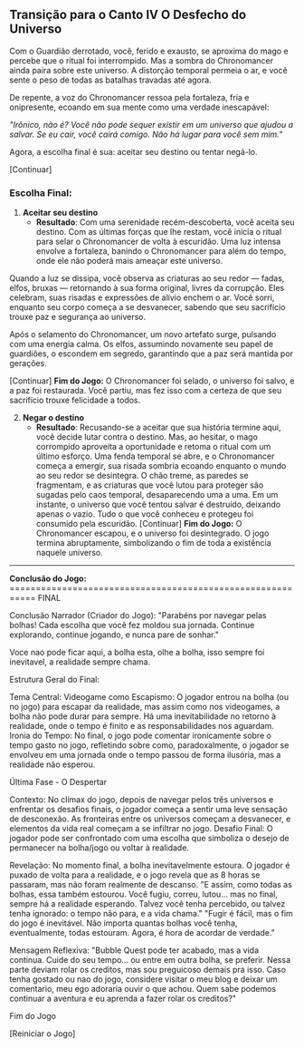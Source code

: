 ## Transição para o Canto IV O Desfecho do Universo

Com o Guardião derrotado, você, ferido e exausto, se aproxima do mago e percebe que o ritual foi interrompido. Mas a sombra do Chronomancer ainda paira sobre este universo. A distorção temporal permeia o ar, e você sente o peso de todas as batalhas travadas até agora.

De repente, a voz do Chronomancer ressoa pela fortaleza, fria e onipresente, ecoando em sua mente como uma verdade inescapável:

*"Irônico, não é? Você não pode sequer existir em um universo que ajudou a salvar. Se eu cair, você cairá comigo. Não há lugar para você sem mim."*

Agora, a escolha final é sua: aceitar seu destino ou tentar negá-lo.

[Continuar]

### Escolha Final: 

1. **Aceitar seu destino**
   - **Resultado**: Com uma serenidade recém-descoberta, você aceita seu destino. Com as últimas forças que lhe restam, você inicia o ritual para selar o Chronomancer de volta à escuridão. Uma luz intensa envolve a fortaleza, banindo o Chronomancer para além do tempo, onde ele não poderá mais ameaçar este universo.
   
Quando a luz se dissipa, você observa as criaturas ao seu redor — fadas, elfos, bruxas — retornando à sua forma original, livres da corrupção. Eles celebram, suas risadas e expressões de alívio enchem o ar. Você sorri, enquanto seu corpo começa a se desvanecer, sabendo que seu sacrifício trouxe paz e segurança ao universo.

Após o selamento do Chronomancer, um novo artefato surge, pulsando com uma energia calma. Os elfos, assumindo novamente seu papel de guardiões, o escondem em segredo, garantindo que a paz será mantida por gerações.

[Continuar]
   **Fim do Jogo:** O Chronomancer foi selado, o universo foi salvo, e a paz foi restaurada. Você partiu, mas fez isso com a certeza de que seu sacrifício trouxe felicidade a todos.

2. **Negar o destino**
   - **Resultado**: Recusando-se a aceitar que sua história termine aqui, você decide lutar contra o destino. Mas, ao hesitar, o mago corrompido aproveita a oportunidade e retoma o ritual com um último esforço. Uma fenda temporal se abre, e o Chronomancer começa a emergir, sua risada sombria ecoando enquanto o mundo ao seu redor se desintegra.
O chão treme, as paredes se fragmentam, e as criaturas que você lutou para proteger são sugadas pelo caos temporal, desaparecendo uma a uma. Em um instante, o universo que você tentou salvar é destruído, deixando apenas o vazio. Tudo o que você conheceu e protegeu foi consumido pela escuridão.
[Continuar]
   **Fim do Jogo:** O Chronomancer escapou, e o universo foi desintegrado. O jogo termina abruptamente, simbolizando o fim de toda a existência naquele universo.

---

**Conclusão do Jogo:**
=========================================================== FINAL

Conclusão
Narrador (Criador do Jogo):
"Parabéns por navegar pelas bolhas! Cada escolha que você fez moldou sua jornada. Continue explorando, continue jogando, e nunca pare de sonhar."

Voce nao pode ficar aqui, a bolha esta, olhe a bolha, isso sempre foi inevitavel, a realidade sempre chama. 

Estrutura Geral do Final:

Tema Central:
Videogame como Escapismo: O jogador entrou na bolha (ou no jogo) para escapar da realidade, mas assim como nos videogames, a bolha não pode durar para sempre. Há uma inevitabilidade no retorno à realidade, onde o tempo é finito e as responsabilidades nos aguardam.
Ironia do Tempo: No final, o jogo pode comentar ironicamente sobre o tempo gasto no jogo, refletindo sobre como, paradoxalmente, o jogador se envolveu em uma jornada onde o tempo passou de forma ilusória, mas a realidade não esperou.

Última Fase - O Despertar

Contexto: No clímax do jogo, depois de navegar pelos três universos e enfrentar os desafios finais, o jogador começa a sentir uma leve sensação de desconexão. As fronteiras entre os universos começam a desvanecer, e elementos da vida real começam a se infiltrar no jogo.
Desafio Final: O jogador pode ser confrontado com uma escolha que simboliza o desejo de permanecer na bolha/jogo ou voltar à realidade.

Revelação: No momento final, a bolha inevitavelmente estoura. O jogador é puxado de volta para a realidade, e o jogo revela que as 8 horas se passaram, mas não foram realmente de descanso.
"E assim, como todas as bolhas, essa também estourou. Você fugiu, correu, lutou... mas no final, sempre há a realidade esperando. Talvez você tenha percebido, ou talvez tenha ignorado: o tempo não para, e a vida chama."
"Fugir é fácil, mas o fim do jogo é inevitável. Não importa quantas bolhas você tenha, eventualmente, todas estouram. Agora, é hora de acordar de verdade."

Mensagem Reflexiva: "Bubble Quest pode ter acabado, mas a vida continua. Cuide do seu tempo... ou entre em outra bolha, se preferir. Nessa parte deviam rolar os creditos, mas sou preguicoso demais pra isso. Caso tenha gostado ou nao do jogo, considere visitar o meu blog e deixar um comentario, meu ego adoraria ouvir o que achou. Quem sabe podemos continuar a aventura e eu aprenda a fazer rolar os creditos?"

Fim do Jogo


[Reiniciar o Jogo]


